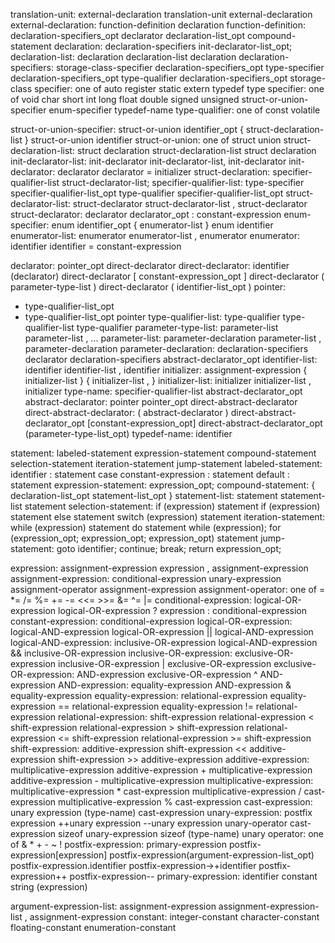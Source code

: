 translation-unit:
  external-declaration
  translation-unit external-declaration
external-declaration:
  function-definition
  declaration
function-definition:
  declaration-specifiers_opt declarator declaration-list_opt compound-statement
declaration:
  declaration-specifiers init-declarator-list_opt;
declaration-list:
  declaration
  declaration-list declaration
declaration-specifiers:
  storage-class-specifier declaration-specifiers_opt
  type-specifier declaration-specifiers_opt
  type-qualifier declaration-specifiers_opt
storage-class specifier: one of
  auto register static extern typedef
type specifier: one of
  void char short int long float double signed
  unsigned struct-or-union-specifier enum-specifier typedef-name
type-qualifier: one of
  const volatile

struct-or-union-specifier:
  struct-or-union identifier_opt { struct-declaration-list }
  struct-or-union identifier
struct-or-union: one of
  struct union
struct-declaration-list:
  struct declaration
  struct-declaration-list struct declaration
init-declarator-list:
  init-declarator
  init-declarator-list, init-declarator
init-declarator:
  declarator
  declarator = initializer
struct-declaration:
  specifier-qualifier-list struct-declarator-list;
specifier-qualifier-list:
  type-specifier specifier-qualifier-list_opt
  type-qualifier specifier-qualifier-list_opt
struct-declarator-list:
  struct-declarator
  struct-declarator-list , struct-declarator
struct-declarator:
  declarator
declarator_opt : constant-expression
enum-specifier:
  enum identifier_opt { enumerator-list }
  enum identifier
enumerator-list:
  enumerator
  enumerator-list , enumerator
enumerator:
  identifier
  identifier = constant-expression

declarator:
  pointer_opt direct-declarator
direct-declarator:
  identifier
  (declarator)
  direct-declarator [ constant-expression_opt ]
  direct-declarator ( parameter-type-list )
  direct-declarator ( identifier-list_opt )
pointer:
  * type-qualifier-list_opt
  * type-qualifier-list_opt pointer
type-qualifier-list:
  type-qualifier
  type-qualifier-list type-qualifier
parameter-type-list:
  parameter-list
  parameter-list , ...
parameter-list:
  parameter-declaration
  parameter-list , parameter-declaration
parameter-declaration:
  declaration-specifiers declarator
  declaration-specifiers abstract-declarator_opt
identifier-list:
  identifier
  identifier-list , identifier
initializer:
  assignment-expression
  { initializer-list }
  { initializer-list , }
initializer-list:
  initializer
  initializer-list , initializer
type-name:
  specifier-qualifier-list abstract-declarator_opt
abstract-declarator:
  pointer
  pointer_opt direct-abstract-declarator
direct-abstract-declarator:
  ( abstract-declarator )
  direct-abstract-declarator_opt [constant-expression_opt]
  direct-abstract-declarator_opt (parameter-type-list_opt)
typedef-name:
  identifier

statement:
  labeled-statement
  expression-statement
  compound-statement
  selection-statement
  iteration-statement
  jump-statement
labeled-statement:
identifier : statement
case constant-expression : statement
default : statement
expression-statement:
  expression_opt;
compound-statement:
  { declaration-list_opt statement-list_opt }
statement-list:
  statement
  statement-list statement
selection-statement:
  if (expression) statement
  if (expression) statement else statement
  switch (expression) statement
iteration-statement:
  while (expression) statement
  do statement while (expression);
  for (expression_opt; expression_opt; expression_opt) statement
jump-statement:
  goto identifier;
  continue;
  break;
  return expression_opt;

expression:
  assignment-expression
  expression , assignment-expression
assignment-expression:
  conditional-expression
  unary-expression assignment-operator assignment-expression
assignment-operator: one of
  = *= /= %= += -= <<= >>= &= ^= |=
conditional-expression:
  logical-OR-expression
logical-OR-expression ? expression : conditional-expression
constant-expression:
  conditional-expression
logical-OR-expression:
  logical-AND-expression
  logical-OR-expression || logical-AND-expression
logical-AND-expression:
  inclusive-OR-expression
  logical-AND-expression && inclusive-OR-expression
inclusive-OR-expression:
  exclusive-OR-expression
  inclusive-OR-expression | exclusive-OR-expression
exclusive-OR-expression:
  AND-expression
  exclusive-OR-expression ^ AND-expression
AND-expression:
  equality-expression
  AND-expression & equality-expression
equality-expression:
  relational-expression
  equality-expression == relational-expression
  equality-expression != relational-expression
relational-expression:
  shift-expression
  relational-expression < shift-expression
  relational-expression > shift-expression
  relational-expression <= shift-expression
  relational-expression >= shift-expression
shift-expression:
  additive-expression
  shift-expression << additive-expression
  shift-expression >> additive-expression
additive-expression:
  multiplicative-expression
  additive-expression + multiplicative-expression
  additive-expression - multiplicative-expression
multiplicative-expression:
  multiplicative-expression * cast-expression
  multiplicative-expression / cast-expression
  multiplicative-expression % cast-expression
cast-expression:
  unary expression
  (type-name) cast-expression
unary-expression:
  postfix expression
  ++unary expression
  --unary expression
  unary-operator cast-expression
  sizeof unary-expression
  sizeof (type-name)
unary operator: one of
  & * + - ~ !
postfix-expression:
  primary-expression
  postfix-expression[expression]
  postfix-expression(argument-expression-list_opt)
  postfix-expression.identifier
  postfix-expression->+identifier
  postfix-expression++
  postfix-expression--
primary-expression:
  identifier
  constant
  string
  (expression)

argument-expression-list:
  assignment-expression
  assignment-expression-list , assignment-expression
constant:
  integer-constant
  character-constant
  floating-constant
  enumeration-constant

